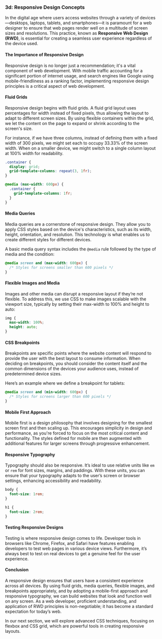### 3d: Responsive Design Concepts

In the digital age where users access websites through a variety of devices—desktops, laptops, tablets, and smartphones—it is paramount for a web designer to ensure that web pages render well on a multitude of screen sizes and resolutions. This practice, known as **Responsive Web Design (RWD)**, is essential for creating a seamless user experience regardless of the device used.

#### The Importance of Responsive Design

Responsive design is no longer just a recommendation; it's a vital component of web development. With mobile traffic accounting for a significant portion of internet usage, and search engines like Google using mobile-friendliness as a ranking factor, implementing responsive design principles is a critical aspect of web development.

#### Fluid Grids

Responsive design begins with fluid grids. A fluid grid layout uses percentages for width instead of fixed pixels, thus allowing the layout to adapt to different screen sizes. By using flexible containers within the grid, we let the content on the page to expand or shrink according to the screen's size.

For instance, if we have three columns, instead of defining them with a fixed width of 300 pixels, we might set each to occupy 33.33% of the screen width. When on a smaller device, we might switch to a single column layout at 100% width for readability.

```css
.container {
  display: grid;
  grid-template-columns: repeat(3, 1fr);
}

@media (max-width: 600px) {
  .container {
    grid-template-columns: 1fr;
  }
}
```

#### Media Queries

Media queries are a cornerstone of responsive design. They allow you to apply CSS styles based on the device's characteristics, such as its width, height, orientation, and resolution. This technology is what enables us to create different styles for different devices.

A basic media query syntax includes the `@media` rule followed by the type of media and the condition:

```css
@media screen and (max-width: 600px) {
  /* Styles for screens smaller than 600 pixels */
}
```

#### Flexible Images and Media

Images and other media can disrupt a responsive layout if they’re not flexible. To address this, we use CSS to make images scalable with the viewport size, typically by setting their max-width to 100% and height to auto:

```css
img {
  max-width: 100%;
  height: auto;
}
```

#### CSS Breakpoints

Breakpoints are specific points where the website content will respond to provide the user with the best layout to consume information. When deciding on breakpoints, you should consider the content itself and the common dimensions of the devices your audience uses, instead of predetermined device sizes.

Here’s an example where we define a breakpoint for tablets:

```css
@media screen and (min-width: 600px) {
  /* Styles for screens larger than 600 pixels */
}
```

#### Mobile First Approach

Mobile first is a design philosophy that involves designing for the smallest screen first and then scaling up. This encourages simplicity in design and performance, as you're forced to focus on the most critical content and functionality. The styles defined for mobile are then augmented with additional features for larger screens through progressive enhancement.

#### Responsive Typography

Typography should also be responsive. It’s ideal to use relative units like `em` or `rem` for font sizes, margins, and paddings. With these units, you can ensure that your typography adapts to the user’s screen or browser settings, enhancing accessibility and readability.

```css
body {
  font-size: 1rem;
}

h1 {
  font-size: 2rem;
}
```

#### Testing Responsive Designs

Testing is where responsive design comes to life. Developer tools in browsers like Chrome, Firefox, and Safari have features enabling developers to test web pages in various device views. Furthermore, it’s always best to test on real devices to get a genuine feel for the user experience.

#### Conclusion

A responsive design ensures that users have a consistent experience across all devices. By using fluid grids, media queries, flexible images, and breakpoints appropriately, and by adopting a mobile-first approach and responsive typography, we can build websites that look and function well on any screen. As a web developer, proficient understanding, and application of RWD principles is non-negotiable; it has become a standard expectation for today’s web.

In our next section, we will explore advanced CSS techniques, focusing on flexbox and CSS grid, which are powerful tools in creating responsive layouts.